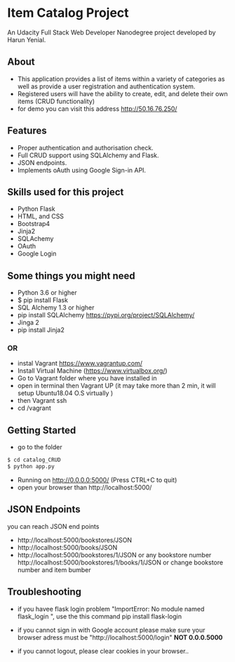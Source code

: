 # Item Catalog Project


An Udacity Full Stack Web Developer  Nanodegree project developed by Harun Yenial.

## About
- This application provides a list of items within a variety of categories as well as provide a user registration and authentication system. 
- Registered users will have the ability to create, edit, and delete their own items (CRUD functionality)
- for demo you can visit this address http://50.16.76.250/

## Features

- Proper authentication and authorisation check.
- Full CRUD support using SQLAlchemy and Flask.
- JSON endpoints.
- Implements oAuth using Google Sign-in API.

## Skills used for this project
- Python Flask
- HTML, and CSS
- Bootstrap4
- Jinja2
- SQLAchemy
- OAuth
- Google Login


## Some things you might need
- Python 3.6 or higher
- $ pip install Flask
- SQL Alchemy 1.3 or higher
- pip install SQLAlchemy https://pypi.org/project/SQLAlchemy/
- Jinga 2 
- pip install Jinja2

### OR

- instal Vagrant https://www.vagrantup.com/
- Install Virtual Machine (https://www.virtualbox.org/) 
- Go to Vagrant folder where you have installed in
- open in terminal then Vagrant UP (it may take more than 2 min, it will setup Ubuntu18.04 O.S virtually )
- then Vagrant ssh
- cd /vagrant


## Getting Started
- go to the folder

 ```sh
$ cd catalog_CRUD
$ python app.py
 ```
 - Running on http://0.0.0.0:5000/ (Press CTRL+C to quit)
 - open your browser than http://localhost:5000/
 
## JSON Endpoints
you can reach JSON end points
- http://localhost:5000/bookstores/JSON
- http://localhost:5000/books/JSON
- http://localhost:5000/bookstores/1/JSON or any bookstore number 
http://localhost:5000/bookstores/1/books/1/JSON or change bookstore number and item bumber

## Troubleshooting
- if you havee flask login problem "ImportError: No module named flask_login
", use the this command  pip install flask-login

- if you cannot sign in with Google account please make sure your browser adress must be "http://localhost:5000/login" <b>NOT 0.0.0.5000 </b>
- if you cannot logout, please clear cookies in your browser..



